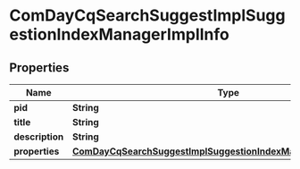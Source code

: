 
# ComDayCqSearchSuggestImplSuggestionIndexManagerImplInfo

## Properties
Name | Type | Description | Notes
------------ | ------------- | ------------- | -------------
**pid** | **String** |  |  [optional]
**title** | **String** |  |  [optional]
**description** | **String** |  |  [optional]
**properties** | [**ComDayCqSearchSuggestImplSuggestionIndexManagerImplProperties**](ComDayCqSearchSuggestImplSuggestionIndexManagerImplProperties.md) |  |  [optional]



